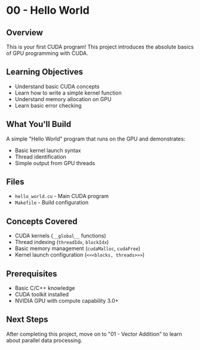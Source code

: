 # 00 - Hello World

## Overview
This is your first CUDA program! This project introduces the absolute basics of GPU programming with CUDA.

## Learning Objectives
- Understand basic CUDA concepts
- Learn how to write a simple kernel function
- Understand memory allocation on GPU
- Learn basic error checking

## What You'll Build
A simple "Hello World" program that runs on the GPU and demonstrates:
- Basic kernel launch syntax
- Thread identification
- Simple output from GPU threads

## Files
- `hello_world.cu` - Main CUDA program
- `Makefile` - Build configuration

## Concepts Covered
- CUDA kernels (`__global__` functions)
- Thread indexing (`threadIdx`, `blockIdx`)
- Basic memory management (`cudaMalloc`, `cudaFree`)
- Kernel launch configuration (`<<<blocks, threads>>>`)

## Prerequisites
- Basic C/C++ knowledge
- CUDA toolkit installed
- NVIDIA GPU with compute capability 3.0+

## Next Steps
After completing this project, move on to "01 - Vector Addition" to learn about parallel data processing.